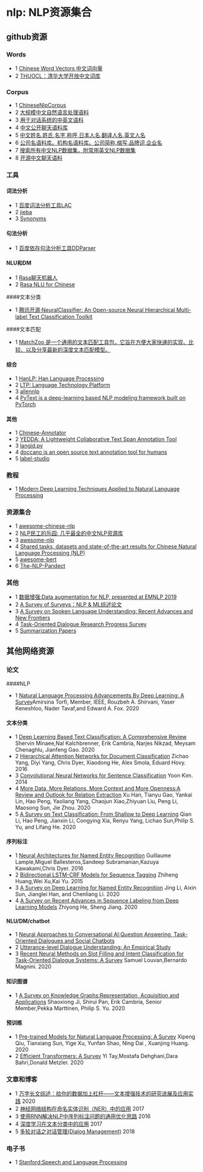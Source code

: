 # nlp: NLP资源集合

## github资源

### Words
- 1 [Chinese Word Vectors 中文词向量](https://github.com/Embedding/Chinese-Word-Vectors)
- 2 [THUOCL：清华大学开放中文词库](http://thuocl.thunlp.org/)


### Corpus
- 1 [ChineseNlpCorpus](https://github.com/SophonPlus/ChineseNlpCorpus)
- 2 [大规模中文自然语言处理语料](https://github.com/brightmart/nlp_chinese_corpus)
- 3 [用于对话系统的中英文语料](https://github.com/candlewill/Dialog_Corpus)
- 4 [中文公开聊天语料库](https://github.com/codemayq/chinese_chatbot_corpus)
- 5 [中文姓名,姓氏,名字,称呼,日本人名,翻译人名,英文人名](https://github.com/wainshine/Chinese-Names-Corpus)
- 6 [公司名语料库。机构名语料库。公司简称,缩写,品牌词,企业名](https://github.com/wainshine/Company-Names-Corpus)
- 7 [搜索所有中文NLP数据集，附常用英文NLP数据集](https://github.com/CLUEbenchmark/CLUEDatasetSearch)
- 8 [开源中文聊天语料](https://github.com/codemayq/chinese_chatbot_corpus)

### 工具
#### 词法分析
- 1 [百度词法分析工具LAC](https://github.com/baidu/lac)
- 2 [jieba](https://github.com/fxsjy/jieba)
- 3 [Synonyms](https://github.com/huyingxi/Synonyms)
#### 句法分析
- 1 [百度依存句法分析工具DDParser](https://github.com/baidu/DDParser)
#### NLU和DM
- 1 [Rasa聊天机器人](https://github.com/RasaHQ/rasa)
- 2 [Rasa NLU for Chinese](https://github.com/crownpku/Rasa_NLU_Chi)

####文本分类
- 1 [腾讯开源·NeuralClassifier: An Open-source Neural Hierarchical Multi-label Text Classification Toolkit](https://github.com/Tencent/NeuralNLP-NeuralClassifier)

####文本匹配
- 1 [MatchZoo 是一个通用的文本匹配工具包，它旨在方便大家快速的实现、比较、以及分享最新的深度文本匹配模型。](https://github.com/NTMC-Community/MatchZoo)

#### 综合
- 1 [HanLP: Han Language Processing](https://github.com/hankcs/HanLP)
- 2 [LTP: Language Technology Platform](https://github.com/HIT-SCIR/ltp)
- 3 [allennlp](https://github.com/allenai/allennlp)
- 4 [PyText is a deep-learning based NLP modeling framework built on PyTorch](https://github.com/facebookresearch/pytext)
#### 其他
- 1 [Chinese-Annotator](https://github.com/deepwel/Chinese-Annotator)
- 2 [YEDDA: A Lightweight Collaborative Text Span Annotation Tool](https://github.com/jiesutd/YEDDA)
- 3 [langid.py](https://github.com/saffsd/langid.py)
- 4 [doccano is an open source text annotation tool for humans](https://github.com/doccano/doccano)
- 5 [label-studio](https://github.com/heartexlabs/label-studio)

### 教程
- 1 [Modern Deep Learning Techniques Applied to Natural Language Processing](https://github.com/omarsar/nlp_overview)

### 资源集合
- 1 [awesome-chinese-nlp](https://github.com/crownpku/Awesome-Chinese-NLP)
- 2 [NLP民工的乐园: 几乎最全的中文NLP资源库](https://github.com/fighting41love/funNLP)
- 3 [awesome-nlp](https://github.com/keon/awesome-nlp)
- 4 [Shared tasks, datasets and state-of-the-art results for Chinese Natural Language Processing (NLP)](https://github.com/didi/ChineseNLP)
- 5 [awesome-bert](https://github.com/Jiakui/awesome-bert)
- 6 [The-NLP-Pandect](https://github.com/ivan-bilan/The-NLP-Pandect)

### 其他
- 1 [数据增强:Data augmentation for NLP, presented at EMNLP 2019](https://github.com/jasonwei20/eda_nlp)
- 2 [A Survey of Surveys：NLP & ML综述论文](https://github.com/NiuTrans/ABigSurvey)
- 3 [A Survey on Spoken Language Understanding: Recent Advances and New Frontiers](https://github.com/yizhen20133868/Awesome-SLU-Survey)
- 4 [Task-Oriented Dialogue Research Progress Survey](https://github.com/AtmaHou/Task-Oriented-Dialogue-Research-Progress-Survey)
- 5 [Summarization Papers](https://github.com/xcfcode/Summarization-Papers)
## 其他网络资源

### 论文

####NLP
- 1 [Natural Language Processing Advancements By Deep Learning: A Survey](https://arxiv.org/pdf/2003.01200.pdf)Amirsina Torfi, Member, IEEE, Rouzbeh A. Shirvani, Yaser Keneshloo, Nader Tavaf,and Edward A. Fox. 2020

#### 文本分类
- 1 [Deep Learning Based Text Classification: A Comprehensive Review](https://arxiv.org/pdf/2004.03705.pdf) Shervin Minaee,Nal Kalchbrenner, Erik Cambria, Narjes Nikzad, Meysam Chenaghlu, Jianfeng Gao. 2020
- 2 [Hierarchical Attention Networks for Document Classification](https://www.cc.gatech.edu/~dyang888/docs/naacl16.pdf) Zichao Yang, Diyi Yang, Chris Dyer, Xiaodong He, Alex Smola, Eduard Hovy. 2016
- 3 [Convolutional Neural Networks for Sentence Classification](https://www.aclweb.org/anthology/D14-1181.pdf) Yoon Kim. 2014
- 4 [More Data, More Relations, More Context and More Openness:A Review and Outlook for Relation Extraction](https://arxiv.org/pdf/2004.03186.pdf) Xu Han, Tianyu Gao, Yankai Lin, Hao Peng, Yaoliang Yang, Chaojun Xiao,Zhiyuan Liu, Peng Li, Maosong Sun, Jie Zhou. 2020
- 5 [A Survey on Text Classification: From Shallow to Deep Learning](https://arxiv.org/pdf/2008.00364.pdf) Qian Li, Hao Peng, Jianxin Li, Congying Xia, Renyu Yang, Lichao Sun,Philip S. Yu, and Lifang He. 2020

#### 序列标注
- 1 [Neural Architectures for Named Entity Recognition](https://www.aclweb.org/anthology/N16-1030.pdf) Guillaume Lample,Miguel Ballesteros,Sandeep Subramanian,Kazuya Kawakami,Chris Dyer. 2016
- 2 [Bidirectional LSTM-CRF Models for Sequence Tagging](https://arxiv.org/pdf/1508.01991.pdf) Zhiheng Huang,Wei Xu,Kai Yu. 2015
- 3 [A Survey on Deep Learning for Named Entity Recognition](https://arxiv.org/pdf/1812.09449.pdf) Jing Li, Aixin Sun, Jianglei Han, and Chenliang Li. 2020
- 4 [A Survey on Recent Advances in Sequence Labeling from Deep Learning Models](https://arxiv.org/pdf/2011.06727.pdf) Zhiyong He, Sheng Jiang. 2020

#### NLU/DM/chatbot
- 1 [Neural Approaches to Conversational AI:Question Answering, Task-Oriented Dialogues and Social Chatbots](https://arxiv.org/pdf/1809.08267.pdf)
- 2 [Utterance-level Dialogue Understanding: An Empirical Study](https://arxiv.org/pdf/2009.13902.pdf)
- 3 [Recent Neural Methods on Slot Filling and Intent Classification for Task-Oriented Dialogue Systems: A Survey](https://arxiv.org/pdf/2011.00564.pdf) Samuel Louvan,Bernardo Magnini. 2020

#### 知识图谱
- 1 [A Survey on Knowledge Graphs:Representation, Acquisition and Applications](https://arxiv.org/pdf/2002.00388.pdf) Shaoxiong Ji, Shirui Pan, Erik Cambria, Senior Member,Pekka Marttinen, Philip S. Yu. 2020

#### 预训练
- 1 [Pre-trained Models for Natural Language Processing: A Survey](https://arxiv.org/pdf/2003.08271.pdf) Xipeng Qiu, Tianxiang Sun, Yige Xu, Yunfan Shao, Ning Dai , Xuanjing Huang. 2020
- 2 [Efficient Transformers: A Survey](https://arxiv.org/pdf/2009.06732.pdf) Yi Tay,Mostafa Dehghani,Dara Bahri,Donald Metzler. 2020 

### 文章和博客
- 1 [万字长文综述：给你的数据加上杠杆——文本增强技术的研究进展及应用实践](https://www.jiqizhixin.com/articles/2020-04-01-11) 2020
- 2 [神经网络结构在命名实体识别（NER）中的应用](https://www.cnblogs.com/robert-dlut/p/6847401.html) 2017
- 3 [使用RNN解决NLP中序列标注问题的通用优化思路](https://blog.csdn.net/malefactor/article/details/50725480) 2016
- 4 [深度学习在文本分类中的应用](https://www.cnblogs.com/llhthinker/p/8127788.html?f=tt&hmsr=toutiao.io&utm_medium=toutiao.io&utm_source=toutiao.io) 2017
- 5 [多轮对话之对话管理(Dialog Management)](https://mp.weixin.qq.com/s?__biz=MzU5NzI5MDgzOA==&mid=2247483723&idx=1&sn=39b7e399800560dc1febd4f42374a018&chksm=fe54fb72c9237264a7c3b4be3303a2cd8093ee2cb95ea2de93064dc2448309b4032b85142577&mpshare=1&scene=1&srcid=0108YjgeQaLVVmEt4x7IhzRd&pass_ticket=SXqNp2YyuWQ4MmMLe%2BL9sYOBGipiCujTAjOL%2FbtfCUVXlu2BB4sgjH%2ByfvcJym2s#rd) 2018

### 电子书
- 1 [Stanford:Speech and Language Processing](https://web.stanford.edu/~jurafsky/slp3/)


